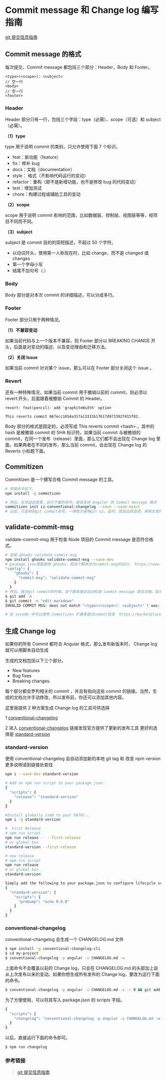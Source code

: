# Commit message 和 Change log 编写指南

[git 提交信息指南](http://www.ruanyifeng.com/blog/2016/01/commit_message_change_log.html)

## Commit message 的格式

每次提交，Commit message 都包括三个部分：Header，Body 和 Footer。

```shell
<type>(<scope>): <subject>
// 空一行
<body>
// 空一行
<footer>
```

### Header

Header 部分只有一行，包括三个字段：type（必需）、scope（可选）和 subject（必需）。

**（1）type**

type 用于说明 commit 的类别，只允许使用下面 7 个标识。

* feat：新功能（feature）
* fix：修补 bug
* docs：文档（documentation）
* style： 格式（不影响代码运行的变动）
* refactor：重构（即不是新增功能，也不是修改 bug 的代码变动）
* test：增加测试
* chore：构建过程或辅助工具的变动

**（2）scope**

scope 用于说明 commit 影响的范围，比如数据层、控制层、视图层等等，视项目不同而不同。

**（3）subject**

subject 是 commit 目的的简短描述，不超过 50 个字符。

* 以动词开头，使用第一人称现在时，比如 change，而不是 changed 或 changes
* 第一个字母小写
* 结尾不加句号（.）

### Body

Body 部分是对本次 commit 的详细描述，可以分成多行。

### Footer

Footer 部分只用于两种情况。

**（1）不兼容变动**

如果当前代码与上一个版本不兼容，则 Footer 部分以 BREAKING CHANGE 开头，后面是对变动的描述、以及变动理由和迁移方法。

**（2）关闭 Issue**

如果当前 commit 针对某个 issue，那么可以在 Footer 部分关闭这个 issue 。

### Revert

还有一种特殊情况，如果当前 commit 用于撤销以前的 commit，则必须以 revert:开头，后面跟着被撤销 Commit 的 Header。

```shell
revert: feat(pencil): add 'graphiteWidth' option

This reverts commit 667ecc1654a317a13331b17617d973392f415f02.
```

Body 部分的格式是固定的，必须写成 This reverts commit &lt;hash>.，其中的 hash 是被撤销 commit 的 SHA 标识符。如果当前 commit 与被撤销的 commit，在同一个发布（release）里面，那么它们都不会出现在 Change log 里面。如果两者在不同的发布，那么当前 commit，会出现在 Change log 的 Reverts 小标题下面。

## Commitizen

Commitizen 是一个撰写合格 Commit message 的工具。

```bash
# 安装命令如下。
npm install -g commitizen

# 然后，在项目目录里，运行下面的命令，使其支持 Angular 的 Commit message 格式
commitizen init cz-conventional-changelog --save --save-exact
# 以后，凡是用到git commit命令，一律改为使用git cz。这时，就会出现选项，用来生成符合格式的 Commit message。
```

## validate-commit-msg

validate-commit-msg 用于检查 Node 项目的 Commit message 是否符合格式。

```bash
# 安装 ghooks validate-commit-msg
npm install ghooks validate-commit-msg --save-dev
# package.json里面使用 ghooks，把这个脚本加为commit-msg时运行。 https://www.npmjs.com/package/ghooks
"config": {
    "ghooks": {
      "commit-msg": "validate-commit-msg"
    }
  }
# 然后，每次git commit的时候，这个脚本就会自动检查 Commit message 是否合格。如果不合格，就会报错
$ git add -A
$ git commit -m "edit markdown"
INVALID COMMIT MSG: does not match "<type>(<scope>): <subject>" ! was: edit markdown

# 在 vscode 中可以使用 Commitizen 扩展来提交commit信息  https://marketplace.visualstudio.com/items?itemName=KnisterPeter.vscode-commitizen
```

## 生成 Change log

如果你的所有 Commit 都符合 Angular 格式，那么发布新版本时， Change log 就可以用脚本自动生成

生成的文档包括以下三个部分。

* New features
* Bug fixes
* Breaking changes.

每个部分都会罗列相关的 commit ，并且有指向这些 commit 的链接。当然，生成的文档允许手动修改，所以发布前，你还可以添加其他内容。

这里我提供 2 种方案生成 Change log 的工具可供选择

1 [conventional-changelog](https://github.com/conventional-changelog/conventional-changelog)

2 进入 [conventional-changelog](https://github.com/conventional-changelog/conventional-changelog) 链接发现官方提供了更新的发布工具 更好的选择是 [standard-version](https://github.com/conventional-changelog/standard-version)

### standard-version

使用 conventional-changelog 会自动添加新的本地 git tag 和 改变 npm version 更多说明请到链接处查找

```bash
npm i --save-dev standard-version

# Add an npm run script to your package.json:
{
  "scripts": {
    "release": "standard-version"
  }
}

#Install globally (add to your PATH):、
npm i -g standard-version

#  First Release
# npm run script
npm run release -- --first-release
# or global bin
standard-version --first-release

# new release
# npm run script
npm run release
# or global bin
standard-version

Simply add the following to your package.json to configure lifecycle scripts:
{
  "standard-version": {
    "scripts": {
      "prebump": "echo 9.9.9"
    }
  }
}
```

### conventional-changelog

conventional-changelog 会生成一个 CHANGELOG.md 文件

```bash
$ npm install -g conventional-changelog-cli
$ cd my-project
$ conventional-changelog -p angular -i CHANGELOG.md -w
```

上面命令不会覆盖以前的 Change log，只会在 CHANGELOG.md 的头部加上自从上次发布以来的变动。如果你想生成所有发布的 Change log，要改为运行下面的命令。

```bash
$ conventional-changelog -p angular -i CHANGELOG.md -s -r 0 && git add CHANGELOG.md
```

为了方便使用，可以将其写入 package.json 的 scripts 字段。

```bash
{
  "scripts": {
    "changelog": "conventional-changelog -p angular -i CHANGELOG.md -w -r 0 && git add CHANGELOG.md"
  }
}
```

以后，直接运行下面的命令即可。

```bash
$ npm run changelog
```

### 参考链接

> [git 提交信息指南](http://www.ruanyifeng.com/blog/2016/01/commit_message_change_log.html)
